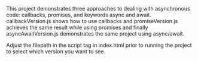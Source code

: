 This project demonstrates three approaches to dealing with asynchronous code: callbacks, promises, and keywords async and await. callbackVersion.js shows how to use callbacks and promiseVersion.js achieves the same result while using promises and finally asyncAwaitVersion.js demonstrates the same project using async/await.

Adjust the filepath in the script tag in index.html prior to running the project to select which version you want to see.
